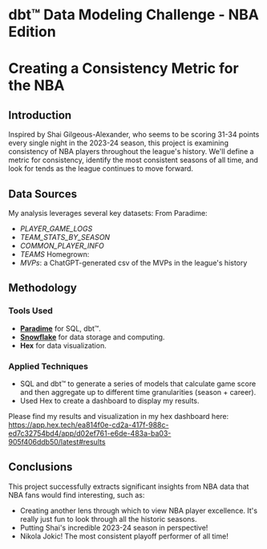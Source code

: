 # dbt™ Data Modeling Challenge - NBA Edition

# Creating a Consistency Metric for the NBA

## Introduction
Inspired by Shai Gilgeous-Alexander, who seems to be scoring 31-34 points every single night in the 2023-24 season, this project is examining consistency of NBA players throughout the league's history.
We'll define a metric for consistency, identify the most consistent seasons of all time, and look for tends as the league continues to move forward. 

## Data Sources
My analysis leverages several key datasets:
From Paradime:
- *PLAYER_GAME_LOGS*
- *TEAM_STATS_BY_SEASON*
- *COMMON_PLAYER_INFO*
- *TEAMS*
Homegrown:
- *MVPs*: a ChatGPT-generated csv of the MVPs in the league's history

## Methodology
### Tools Used
- **[Paradime](https://www.paradime.io/)** for SQL, dbt™.
- **[Snowflake](https://www.snowflake.com/)** for data storage and computing.
- **Hex** for data visualization.

### Applied Techniques
- SQL and dbt™ to generate a series of models that calculate game score and then aggregate up to different time granularities (season + career).
- Used Hex to create a dashboard to display my results.

Please find my results and visualization in my hex dashboard here: https://app.hex.tech/ea814f0e-cd2a-417f-988c-ed7c32754bd4/app/d02ef761-e6de-483a-ba03-905f406ddb50/latest#results 

## Conclusions
This project successfully extracts significant insights from NBA data that NBA fans would find interesting, such as: 
- Creating another lens through which to view NBA player excellence. It's really just fun to look through all the historic seasons.
- Putting Shai's incredible 2023-24 season in perspective!
- Nikola Jokic! The most consistent playoff performer of all time!
